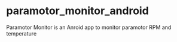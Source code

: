 # paramotor_monitor_android

Paramotor Monitor is an Anroid app to monitor paramotor RPM and temperature
